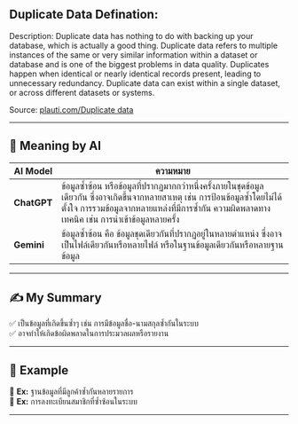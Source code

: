 ## Duplicate Data Defination:
 Description: Duplicate data has nothing to do with backing up your database, which is actually a good thing. Duplicate data refers 
 to multiple instances of the same or very similar information within a dataset or database and is one of the biggest problems in 
 data quality. Duplicates happen when identical or nearly identical records present, leading to unnecessary redundancy. Duplicate 
 data can exist within a single dataset, or across different datasets or systems.  
  
Source: [plauti.com/Duplicate data](https://www.plauti.com/guides/data-quality-guide/poor-data-quality-cau)
 
---

## 📌 Meaning by AI
| **AI Model**  | **ความหมาย** |
|--------------|-------------|
| **ChatGPT**  | ข้อมูลซ้ำซ้อน หรือข้อมูลที่ปรากฏมากกว่าหนึ่งครั้งภายในชุดข้อมูลเดียวกัน ซึ่งอาจเกิดขึ้นจากหลายสาเหตุ เช่น การป้อนข้อมูลซ้ำโดยไม่ได้ตั้งใจ การรวมข้อมูลจากหลายแหล่งที่มีการซ้ำกัน ความผิดพลาดทางเทคนิค เช่น การนำเข้าข้อมูลหลายครั้ง |
| **Gemini**   | ข้อมูลซ้ำซ้อน คือ ข้อมูลชุดเดียวกันที่ปรากฏอยู่ในหลายตำแหน่ง ซึ่งอาจเป็นไฟล์เดียวกันหรือหลายไฟล์ หรือในฐานข้อมูลเดียวกันหรือหลายฐานข้อมูล |

---

## ✍️ My Summary  
✅ เป็นข้อมูลที่เกิดขึ้นซ้ำๆ เช่น การมีข้อมูลชื่อ-นามสกุลซ้ำกันในระบบ  
✅ อาจทำให้เกิดข้อผิดพลาดในการประมวลผลหรือรายงาน  

---

## 📌 Example  
📍 **Ex:** ฐานข้อมูลที่มีลูกค้าซ้ำกันหลายรายการ  
📍 **Ex:** การลงทะเบียนสมาชิกที่ซ้ำซ้อนในระบบ  

---


